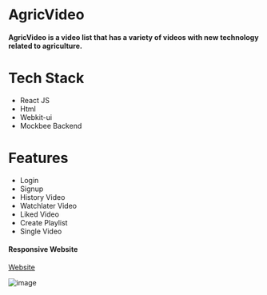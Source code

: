 # AgricVideo

#### AgricVideo is a video list that has a variety of videos with new technology related to agriculture.

# Tech Stack
  - React JS
  - Html
  - Webkit-ui
  - Mockbee Backend
  
  
 

# Features 
  - Login 
  - Signup
  - History Video
  - Watchlater Video
  - Liked Video
  - Create Playlist 
  - Single Video 

#### Responsive Website

[Website](https://agric-video.netlify.app)

![image](https://user-images.githubusercontent.com/46194436/226378732-48471d96-f7bc-47e9-8a99-e4b73c2f71de.png)
